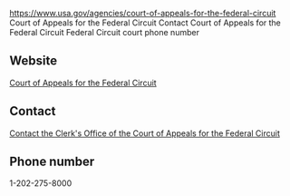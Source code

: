 

https://www.usa.gov/agencies/court-of-appeals-for-the-federal-circuit
Court of Appeals for the Federal Circuit
Contact Court of Appeals for the Federal Circuit
Federal Circuit court phone number

## Website

[Court of Appeals for the Federal Circuit](https://cafc.uscourts.gov/)

## Contact

[Contact the Clerk's Office of the Court of Appeals for the Federal Circuit](https://cafc.uscourts.gov/home/the-court/clerks-office/)

## Phone number

1-202-275-8000
